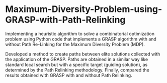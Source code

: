 # Maximum-Diversity-Problem-using-GRASP-with-Path-Relinking
Implementing a heuristic algorithm to solve a combinatorial optimization problem using Python code that implements a GRASP algorithm with and without Path Re-Linking for the Maximum Diversity Problem (MDP).

Developed a method to create paths between elite solutions collected with the application of the GRASP.
Paths are obtained in a similar way like standard local search but with a specific target (guiding solution), as determined by the Path Relinking methodology.
Finally, compared the results obtained with GRASP with and without Path Relinking.
